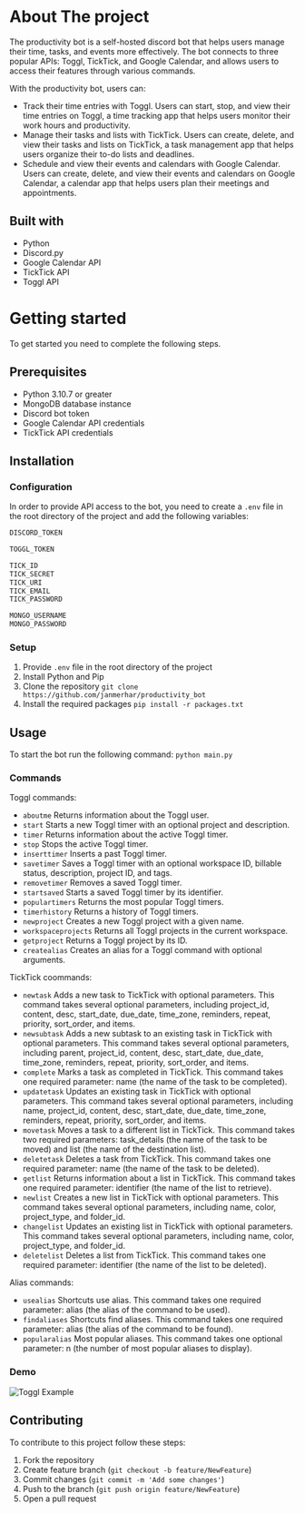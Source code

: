 # About The project

The productivity bot is a self-hosted discord bot that helps users manage their time, tasks, and events more effectively. The bot connects to three popular APIs: Toggl, TickTick, and Google Calendar, and allows users to access their features through various commands.

With the productivity bot, users can:

- Track their time entries with Toggl. Users can start, stop, and view their time entries on Toggl, a time tracking app that helps users monitor their work hours and productivity.
- Manage their tasks and lists with TickTick. Users can create, delete, and view their tasks and lists on TickTick, a task management app that helps users organize their to-do lists and deadlines.
- Schedule and view their events and calendars with Google Calendar. Users can create, delete, and view their events and calendars on Google Calendar, a calendar app that helps users plan their meetings and appointments.

## Built with

- Python
- Discord.py
- Google Calendar API
- TickTick API
- Toggl API

# Getting started

To get started you need to complete the following steps.

## Prerequisites

- Python 3.10.7 or greater
- MongoDB database instance
- Discord bot token
- Google Calendar API credentials
- TickTick API credentials

## Installation

### Configuration

In order to provide API access to the bot, you need to create a `.env` file in the root directory of the project and add the following variables:

```bash
DISCORD_TOKEN

TOGGL_TOKEN

TICK_ID
TICK_SECRET
TICK_URI
TICK_EMAIL
TICK_PASSWORD

MONGO_USERNAME
MONGO_PASSWORD
```

### Setup

1. Provide `.env` file in the root directory of the project
2. Install Python and Pip
3. Clone the repository
   `git clone https://github.com/janmerhar/productivity_bot`
4. Install the required packages
   `pip install -r packages.txt`

## Usage

To start the bot run the following command:
`python main.py`

### Commands

Toggl commands:

- `aboutme` Returns information about the Toggl user.
- `start` Starts a new Toggl timer with an optional project and description.
- `timer` Returns information about the active Toggl timer.
- `stop` Stops the active Toggl timer.
- `inserttimer` Inserts a past Toggl timer.
- `savetimer` Saves a Toggl timer with an optional workspace ID, billable status, description, project ID, and tags.
- `removetimer` Removes a saved Toggl timer.
- `startsaved` Starts a saved Toggl timer by its identifier.
- `populartimers` Returns the most popular Toggl timers.
- `timerhistory` Returns a history of Toggl timers.
- `newproject` Creates a new Toggl project with a given name.
- `workspaceprojects` Returns all Toggl projects in the current workspace.
- `getproject` Returns a Toggl project by its ID.
- `createalias` Creates an alias for a Toggl command with optional arguments.

TickTick coommands:

- `newtask` Adds a new task to TickTick with optional parameters. This command takes several optional parameters, including project_id, content, desc, start_date, due_date, time_zone, reminders, repeat, priority, sort_order, and items.
- `newsubtask` Adds a new subtask to an existing task in TickTick with optional parameters. This command takes several optional parameters, including parent, project_id, content, desc, start_date, due_date, time_zone, reminders, repeat, priority, sort_order, and items.
- `complete` Marks a task as completed in TickTick. This command takes one required parameter: name (the name of the task to be completed).
- `updatetask` Updates an existing task in TickTick with optional parameters. This command takes several optional parameters, including name, project_id, content, desc, start_date, due_date, time_zone, reminders, repeat, priority, sort_order, and items.
- `movetask` Moves a task to a different list in TickTick. This command takes two required parameters: task_details (the name of the task to be moved) and list (the name of the destination list).
- `deletetask` Deletes a task from TickTick. This command takes one required parameter: name (the name of the task to be deleted).
- `getlist` Returns information about a list in TickTick. This command takes one required parameter: identifier (the name of the list to retrieve).
- `newlist` Creates a new list in TickTick with optional parameters. This command takes several optional parameters, including name, color, project_type, and folder_id.
- `changelist` Updates an existing list in TickTick with optional parameters. This command takes several optional parameters, including name, color, project_type, and folder_id.
- `deletelist` Deletes a list from TickTick. This command takes one required parameter: identifier (the name of the list to be deleted).

Alias commands:

- `usealias` Shortcuts use alias. This command takes one required parameter: alias (the alias of the command to be used).
- `findaliases` Shortcuts find aliases. This command takes one required parameter: alias (the alias of the command to be found).
- `popularalias` Most popular aliases. This command takes one optional parameter: n (the number of most popular aliases to display).

### Demo

![Toggl Example](docs/media/toggl_example.gif)

## Contributing

To contribute to this project follow these steps:

1. Fork the repository
2. Create feature branch (`git checkout -b feature/NewFeature`)
3. Commit changes (`git commit -m 'Add some changes'`)
4. Push to the branch (`git push origin feature/NewFeature`)
5. Open a pull request
